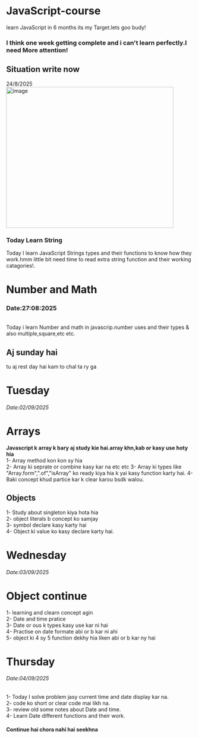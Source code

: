 # JavaScript-course
learn JavaScript in 6 months its my Target.lets goo budy!

 <h3>I think one week getting complete and i can't learn perfectly.I need More attention!</h3>

<h2>Situation write now</h2> 
24/8/2025
<img width="450" height="380" alt="image" src="https://github.com/user-attachments/assets/8a011652-514d-4c8a-b04a-1f69853d9d9a" />

<h3>Today Learn String</h3>
<p>Today I learn JavaScript Strings types and their functions to know how they work.hmm little bit need time to read extra string function and their working catagories!.</p>


# Number and Math
<P>
 <h3>Date:27:08:2025</h3><br>
 Today i learn Number and math in javascrip.number uses and their types & also multiple,square,etc etc.
</P>

<h2>Aj sunday hai</h2>
<p>tu aj rest day hai kam to chal ta ry ga</p>

# Tuesday
<h6>Date:02/09/2025</h6>
<h1>Arrays</h1>
<p><B>Javascript k array k bary aj study kie hai.array khn,kab or kasy use hoty hia</B></br>
1- Array method kon kon sy hia</br>
2- Array ki seprate or combine kasy kar na etc etc
3- Array ki types like "Array.form",".of","isArray" ko ready kiya hia k yai kasy function karty hai.
4- Baki concept khud partice kar k clear karou bsdk walou.
</p>
<h2>Objects </h2>
<p>1- Study about singleton kiya hota hia</br>
 2- object literals b concept ko samjay</br>
 3- symbol declare kasy karty hai</br>
 4- Object ki value ko kasy declare karty hai.
</p>

# Wednesday
<h6>Date:03/09/2025</h6>
<h1>Object continue</h1>
<p>1- learning and clearn concept agin</br>
2- Date and time pratice </br>
3- Date or ous k types kasy use kar ni hai</br>
4- Practise on date formate abi or b kar ni ahi</br>
5- object ki 4 sy 5 function dekhy hia liken abi or b kar ny hai</br>
</p>

# Thursday
<h6>Date:04/09/2025</h6>
<p>1- Today I solve problem jasy current time and date display kar na.</br>
2- code ko short or clear code mai likh na.</br>
3- review old some notes about Date and time.</br>
4- Learn Date different functions and their work.
</p>

<h4>Continue hai chora nahi hai seekhna</h4>
